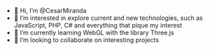 - 👋 Hi, I’m @CesarMiranda
- 👀 I’m interested in explore current and new technologies, such as JavaScript, PHP, C# and everything that pique my interest
- 🌱 I’m currently learning WebGL with the library Three.js
- 💞️ I’m looking to collaborate on interesting projects

<!---
CesarMiranda/CesarMiranda is a ✨ special ✨ repository because its `README.md` (this file) appears on your GitHub profile.
You can click the Preview link to take a look at your changes.
--->

